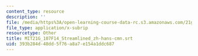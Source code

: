 ```yaml
---
content_type: resource
description: ''
file: /media/https%3A/open-learning-course-data-rc.s3.amazonaws.com/21g-107-chinese-i-streamlined-fall-2014/393b284d48dd5f76a8a7e154a1ddc687_MIT21G_107F14_Streamlined_zh-hans-cmn.vtt
file_type: application/x-subrip
resourcetype: Other
title: MIT21G_107F14_Streamlined_zh-hans-cmn.srt
uid: 393b284d-48dd-5f76-a8a7-e154a1ddc687
---
```

